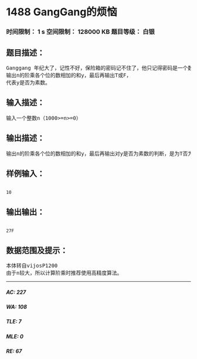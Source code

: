 # 1488 GangGang的烦恼   
### 时间限制： 1 s     空间限制： 128000 KB     题目等级： 白银  
## 题目描述：  

<pre>
Ganggang 年纪大了，记性不好，保险箱的密码记不住了，他只记得密码是一个数的阶乘各个位的数相加的和，最后还有个T或F，代表这个数是否为素数，正好，你到他家去了，他请你帮他这个忙，并答应事成之后给你100000000 MOD 10 RMB。输入一个整数n（1000>=n>=0）  
输出n的阶乘各个位的数相加的和y，最后再输出T或F，  
代表y是否为素数。
</pre>
  
  
## 输入描述：  

<pre>
输入一个整数n（1000>=n>=0）
</pre>
  
  
## 输出描述：  

<pre>
输出n的阶乘各个位的数相加的和y，最后再输出对y是否为素数的判断，是为T否为F。
</pre>
  
  
## 样例输入：  

<pre><code>
10
</code></pre>
  
  
## 输出输出：  

<pre><code>
27F
</code></pre>
  
  
## 数据范围及提示：  

<pre>
本体转自vijosP1200
由于n较大，所以计算阶乘时推荐使用高精度算法。
</pre>
  
  
***  

##### AC: 227  
##### WA: 108  
##### TLE: 7  
##### MLE: 0  
##### RE: 67  
